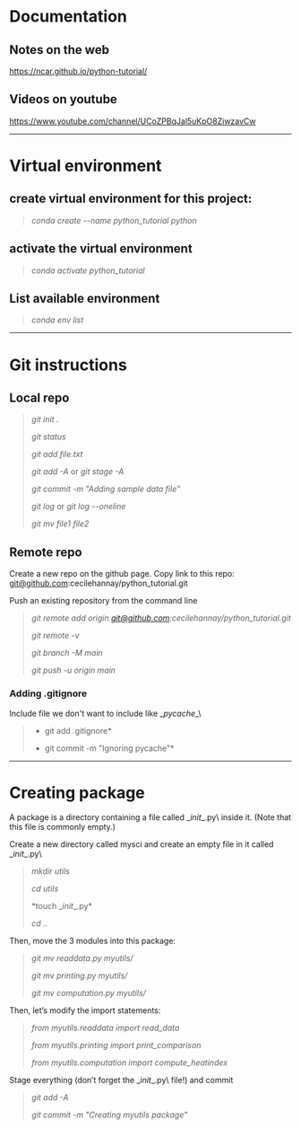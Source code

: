 # Documentation  

## Notes on the web
https://ncar.github.io/python-tutorial/

## Videos on youtube
https://www.youtube.com/channel/UCoZPBqJal5uKpO8ZiwzavCw

-------------------------------------------------------

# Virtual environment 

## create virtual environment for this project:
>*conda create --name python_tutorial python*

## activate the virtual environment
>*conda activate python_tutorial*

## List available environment
>*conda env list*

-------------------------------------------------------

# Git instructions

## Local repo
>*git init .*
>
>*git status*
>
>*git add file.txt*
> 
> *git add -A* or *git stage -A* 
>
>*git commit -m "Adding sample data file"*
>
>*git log* or *git log --oneline*
>
>*git mv file1 file2*

## Remote repo
Create a new repo on the github page. Copy link to this repo: git@github.com:cecilehannay/python_tutorial.git

Push an existing repository from the command line
>*git remote add origin git@github.com:cecilehannay/python_tutorial.git*
>
>*git remote -v*
>
>*git branch -M main*
>
>*git push -u origin main*
>

### Adding .gitignore 
Include file we don't want to include like  \__pycache__\

>* git add .gitignore*
>
>* git commit -m "Ignoring pycache"*

-------------------------------------------------------

# Creating package

A package is a directory containing a file called \__init__.py\ inside it. (Note that this file is commonly empty.)

Create a new directory called mysci and create an empty file in it called \__init__.py\

>*mkdir utils*
>
>*cd utils*
>
>*touch \__init__.py\*
>
>*cd ..*

Then, move the 3 modules into this package:
>*git mv readdata.py myutils/*
>
>*git mv printing.py myutils/*
>
>*git mv computation.py myutils/*


Then, let’s modify the import statements:
>*from myutils.readdata import read_data*
>
>*from myutils.printing import print_comparison*
>
>*from myutils.computation import compute_heatindex*

Stage everything (don’t forget the \__init__.py\ file!) and commit
>*git add -A*
>
>*git commit -m "Creating myutils package"*



